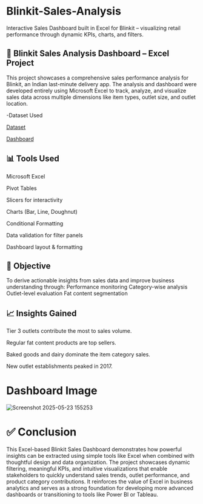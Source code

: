 # Blinkit-Sales-Analysis
Interactive Sales Dashboard built in Excel for Blinkit – visualizing retail performance through dynamic KPIs, charts, and filters.

## 🛒 Blinkit Sales Analysis Dashboard – Excel Project

This project showcases a comprehensive sales performance analysis for Blinkit, an Indian last-minute delivery app. The analysis and dashboard were developed entirely using Microsoft Excel to track, analyze, and visualize sales data across multiple dimensions like item types, outlet size, and outlet location.

-Dataset Used

<a href="https://github.com/Deepakvnaik18/Blinkit-Sales-Analysis/blob/main/BlinkIT_sales.xlsx">Dataset</a>

<a href="https://github.com/Deepakvnaik18/Blinkit-Sales-Analysis/blob/main/Screenshot%202025-05-23%20155253.png">Dashboard</a>

## 📊 Tools Used
Microsoft Excel

Pivot Tables

Slicers for interactivity

Charts (Bar, Line, Doughnut)

Conditional Formatting

Data validation for filter panels

Dashboard layout & formatting

## 🎯 Objective
To derive actionable insights from sales data and improve business understanding through:
Performance monitoring
Category-wise analysis
Outlet-level evaluation
Fat content segmentation

## 📈 Insights Gained
Tier 3 outlets contribute the most to sales volume.

Regular fat content products are top sellers.

Baked goods and dairy dominate the item category sales.

New outlet establishments peaked in 2017.

# Dashboard Image
![Screenshot 2025-05-23 155253](https://github.com/user-attachments/assets/1f8c4dcd-572f-42ae-8916-b3ffea3461d3)

# ✅ Conclusion
This Excel-based Blinkit Sales Dashboard demonstrates how powerful insights can be extracted using simple tools like Excel when combined with thoughtful design and data organization. The project showcases dynamic filtering, meaningful KPIs, and intuitive visualizations that enable stakeholders to quickly understand sales trends, outlet performance, and product category contributions. It reinforces the value of Excel in business analytics and serves as a strong foundation for developing more advanced dashboards or transitioning to tools like Power BI or Tableau.
